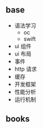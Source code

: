 ## base

- 语法学习
  - oc
  - swift
- ui 组件
- ui 布局
- 事件
- http 请求
- 缓存
- 开发框架
- 性能分析
- 运行机制

## books
